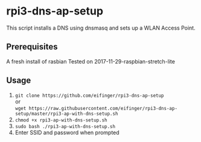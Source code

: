# rpi3-dns-ap-setup
This script installs a DNS using dnsmasq and sets up a WLAN Access Point.
## Prerequisites
A fresh install of rasbian
Tested on 2017-11-29-raspbian-stretch-lite
## Usage
1. `git clone https://github.com/eifinger/rpi3-dns-ap-setup`  
or  
`wget https://raw.githubusercontent.com/eifinger/rpi3-dns-ap-setup/master/rpi3-ap-with-dns-setup.sh`
2. `chmod +x rpi3-ap-with-dns-setup.sh`
3. `sudo bash ./rpi3-ap-with-dns-setup.sh`
4. Enter SSID and password when prompted
